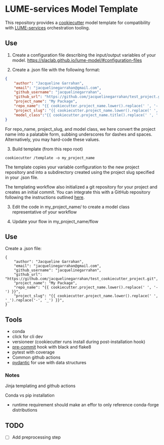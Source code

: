 # LUME-services Model Template
This repository provides a [cookiecutter](https://cookiecutter.readthedocs.io/en/stable/) model template for compatibility with [LUME-services](https://slaclab.github.io/lume-services/) orchestration tooling.


## Use
1. Create a configuration file describing the input/output variables of your model. https://slaclab.github.io/lume-model/#configuration-files

2. Create a .json file with the following format:
```json
{
    "author": "Jacqueline Garrahan",
    "email": "jacquelinegarrahan@gmail.com",
    "github_username": "jacquelinegarrahan",
    "github_url": "https://github.com/jacquelinegarrahan/test_project.git",
    "project_name": "My Package", 
    "repo_name": "{{ cookiecutter.project_name.lower().replace(' ', '-') }}", 
    "project_slug": "{{ cookiecutter.project_name.lower().replace(' ', '_').replace('-', '_') }}",
    "model_class":"{{ cookiecutter.project_name.title().replace(' ', '').replace('-', '') }}"
}
```
For repo_name, project_slug, and model class, we here convert the project name into a palatable form, subbing underscores for dashes and spaces. Alternatively, you may hard-code these values.  


3. Build template (from this repo root)
```
cookiecutter /template -o my_project_name 
```

The template copies your variable configuration to the new project repository and into a subdirectory created using the project slug specified in your .json file. 

The templating workflow also initialized a git repository for your project and creates an initial commit. You can integrate this with a GitHub repository following the instructions outlined [here](https://gist.github.com/alexpchin/102854243cd066f8b88e).


3. Edit the code in my_project_name/ to create a model class representative of your workflow

4. Update your flow in my_project_name/flow

## Use 

Create a .json file:
```
{
    "author": "Jacqueline Garrahan",
    "email": "jacquelinegarrahan@gmail.com",
    "github_username": "jacquelinegarrahan",
    "github_url": "https://github.com/jacquelinegarrahan/test_cookiecutter_project.git",
    "project_name": "My Package", 
    "repo_name": "{{ cookiecutter.project_name.lower().replace(' ', '-') }}", 
    "project_slug": "{{ cookiecutter.project_name.lower().replace(' ', '_').replace('-', '_') }}",
}
```




## Tools
* conda
* click for cli dev
* versioneer (cookiecutter runs install during post-installation hook)
* [pre-commit](https://pre-commit.com/) hook with black and flake8
* pytest with coverage
* Common github actions
* [pydantic](https://pydantic-docs.helpmanual.io/) for use with data structures


### Notes
Jinja templating and github actions


Conda vs pip installation
- runtime requirement should make an effor to only reference conda-forge distributions

## TODO
- [ ] Add preprocessing step